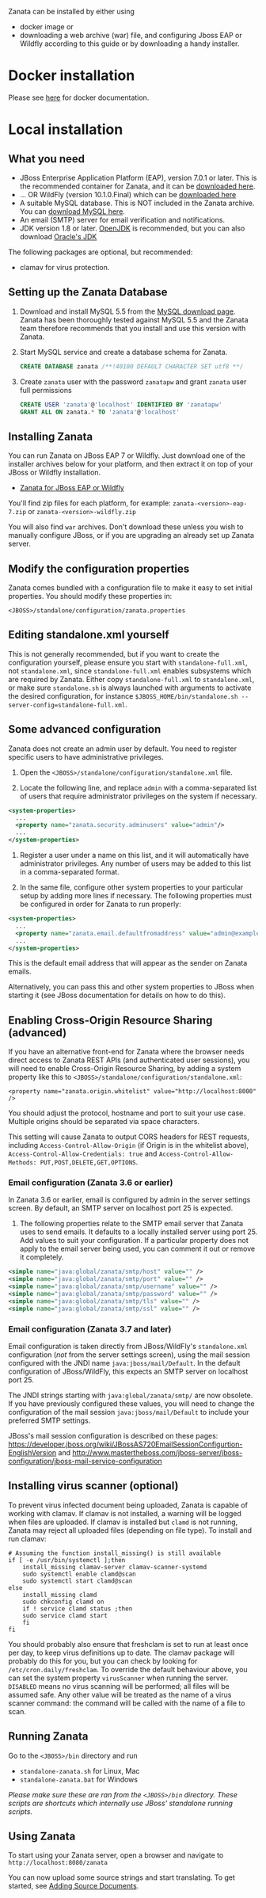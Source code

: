 Zanata can be installed by either using 
- docker image or
- downloading a web archive (war) file, and configuring Jboss EAP or Wildfly according to this guide or by downloading a handy installer.

# Docker installation

Please see [here](https://github.com/zanata/zanata-docker-files/tree/master/zanata-server) for docker documentation.

# Local installation

## What you need

- JBoss Enterprise Application Platform (EAP), version 7.0.1 or later. This is the recommended container for Zanata, and it can be [downloaded here](https://www.jboss.org/products/eap/download/).
- ... OR WildFly (version 10.1.0.Final) which can be [downloaded here](http://wildfly.org/downloads/)
- A suitable MySQL database. This is NOT included in the Zanata archive. You can [download MySQL here](http://dev.mysql.com/downloads/mysql/).
- An email (SMTP) server for email verification and notifications.
- JDK version 1.8 or later. [OpenJDK](http://openjdk.java.net/install/) is recommended, but you can also download [Oracle's JDK](http://www.oracle.com/technetwork/java/javase/downloads/index.html)

The following packages are optional, but recommended:

- clamav for virus protection.

## Setting up the Zanata Database

 1. Download and install MySQL 5.5 from the [MySQL download page](http://dev.mysql.com/downloads/mysql/).
 Zanata has been thoroughly tested against MySQL 5.5 and the Zanata team therefore recommends that you install and use this version with Zanata.

 1. Start MySQL service and create a database schema for Zanata.
    ```sql
    CREATE DATABASE zanata /**!40100 DEFAULT CHARACTER SET utf8 **/
    ```

 1. Create `zanata` user with the password `zanatapw` and grant `zanata` user full permissions
    ```sql
    CREATE USER 'zanata'@'localhost' IDENTIFIED BY 'zanatapw'
    GRANT ALL ON zanata.* TO 'zanata'@'localhost'
    ```

## Installing Zanata

You can run Zanata on JBoss EAP 7 or Wildfly. Just download one of the installer archives below for your platform, and then extract it on top of your JBoss or Wildfly installation.

- [Zanata for JBoss EAP or Wildfly](https://github.com/zanata/zanata-platform/releases)

You'll find zip files for each platform, for example: `zanata-<version>-eap-7.zip` or `zanata-<version>-wildfly.zip`

You will also find `war` archives. Don't download these unless you wish to manually configure JBoss, or if you are upgrading an already set up Zanata server.

## Modify the configuration properties

Zanata comes bundled with a configuration file to make it easy to set initial properties. You should modify these properties in:

`<JBOSS>/standalone/configuration/zanata.properties`

## Editing standalone.xml yourself

This is not generally recommended, but if you want to create the configuration yourself, please ensure you start with `standalone-full.xml`, not `standalone.xml`, since `standalone-full.xml` enables subsystems which are required by Zanata. Either copy `standalone-full.xml` to `standalone.xml`, or make sure `standalone.sh` is always launched with arguments to activate the desired configuration, for instance `$JBOSS_HOME/bin/standalone.sh --server-config=standalone-full.xml`.


## Some advanced configuration

Zanata does not create an admin user by default. You need to register specific users to have administrative privileges.

 1. Open the `<JBOSS>/standalone/configuration/standalone.xml` file.

 1. Locate the following line, and replace `admin` with a comma-separated list of users that require administrator privileges on the system if necessary.

```xml
<system-properties>
  ...
  <property name="zanata.security.adminusers" value="admin"/>
  ...
</system-properties>
```

 1. Register a user under a name on this list, and it will automatically have administrator privileges. Any number of users may be added to this list in a comma-separated format.

 1. In the same file, configure other system properties to your particular setup by adding more lines if necessary. The following properties must be configured in order for Zanata to run properly:
```xml
<system-properties>
  ...
  <property name="zanata.email.defaultfromaddress" value="admin@example.com"/>
  ...
</system-properties>
```

 This is the default email address that will appear as the sender on Zanata emails.

 Alternatively, you can pass this and other system properties to JBoss when starting it (see JBoss documentation for details on how to do this).

## Enabling Cross-Origin Resource Sharing (advanced)

If you have an alternative front-end for Zanata where the browser needs direct access to Zanata REST
APIs (and authenticated user sessions), you will need to enable Cross-Origin Resource Sharing, by
adding a system property like this to `<JBOSS>/standalone/configuration/standalone.xml`:

    <property name="zanata.origin.whitelist" value="http://localhost:8000" />

You should adjust the protocol, hostname and port to suit your use case. Multiple origins should
be separated via space characters.

This setting will cause Zanata to output CORS headers for REST requests, including
`Access-Control-Allow-Origin` (if Origin is in the whitelist above),
`Access-Control-Allow-Credentials: true` and
`Access-Control-Allow-Methods: PUT,POST,DELETE,GET,OPTIONS`.
### Email configuration (Zanata 3.6 or earlier)

In Zanata 3.6 or earlier, email is configured by admin in the server settings screen.  By default, an SMTP server on localhost port 25 is expected.

 1. The following properties relate to the SMTP email server that Zanata uses to send emails. It defaults to a locally installed server using port 25. Add values to suit your configuration. If a particular property does not apply to the email server being used, you can comment it out or remove it completely.

```xml
<simple name="java:global/zanata/smtp/host" value="" />
<simple name="java:global/zanata/smtp/port" value="" />
<simple name="java:global/zanata/smtp/username" value="" />
<simple name="java:global/zanata/smtp/password" value="" />
<simple name="java:global/zanata/smtp/tls" value="" />
<simple name="java:global/zanata/smtp/ssl" value="" />
```

### Email configuration (Zanata 3.7 and later)

Email configuration is taken directly from JBoss/WildFly's `standalone.xml` configuration (*not* from the server settings screen), using the mail session configured with the JNDI name `java:jboss/mail/Default`.  In the default configuration of JBoss/WildFly, this expects an SMTP server on localhost port 25.

The JNDI strings starting with `java:global/zanata/smtp/` are now obsolete.  If you have previously configured these values, you will need to change the configuration of the mail session `java:jboss/mail/Default` to include your preferred SMTP settings.

JBoss's mail session configuration is described on these pages: https://developer.jboss.org/wiki/JBossAS720EmailSessionConfigurtion-EnglishVersion and http://www.mastertheboss.com/jboss-server/jboss-configuration/jboss-mail-service-configuration


## Installing virus scanner (optional)

To prevent virus infected document being uploaded, Zanata is capable of working with clamav.
If clamav is not installed, a warning will be logged when files are uploaded.
If clamav is installed but `clamd` is not running,
Zanata may reject all uploaded files (depending on file type).  To install and run clamav:
```
# Assuming the function install_missing() is still available
if [ -e /usr/bin/systemctl ];then
    install_missing clamav-server clamav-scanner-systemd
    sudo systemctl enable clamd@scan
    sudo systemctl start clamd@scan
else
    install_missing clamd
    sudo chkconfig clamd on
    if ! service clamd status ;then
	sudo service clamd start
    fi
fi
```

You should probably also ensure that freshclam is set to run at least once per day,
to keep virus definitions up to date.
The clamav package will probably do this for you, but you can check by looking for `/etc/cron.daily/freshclam`.
To override the default behaviour above, you can set the system property `virusScanner` when running the server.
`DISABLED` means no virus scanning will be performed; all files will be assumed safe.
Any other value will be treated as the name of a virus scanner command: the command will be called with the name of a file to scan.

## Running Zanata

Go to the `<JBOSS>/bin` directory and run

* `standalone-zanata.sh` for Linux, Mac
* `standalone-zanata.bat` for Windows

_Please make sure these are ran from the `<JBOSS>/bin` directory. These scripts are shortcuts which internally use JBoss' standalone running scripts._

## Using Zanata

To start using your Zanata server, open a browser and navigate to `http://localhost:8080/zanata`

You can now upload some source strings and start translating. To get started, see [Adding Source Documents](/user-guide/documents/upload-documents).
